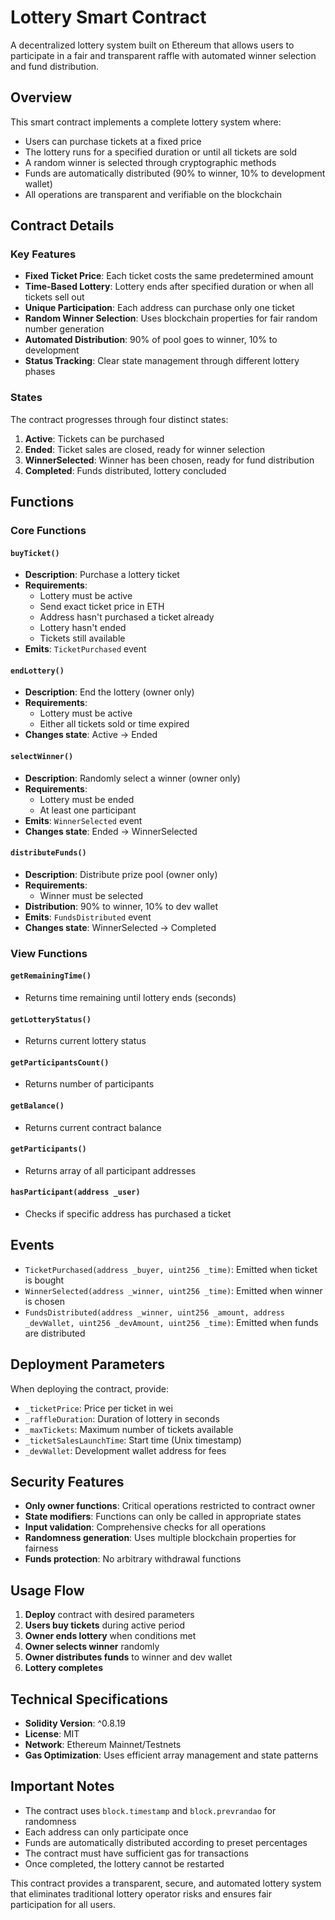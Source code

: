 # Lottery Smart Contract

A decentralized lottery system built on Ethereum that allows users to participate in a fair and transparent raffle with automated winner selection and fund distribution.

## Overview

This smart contract implements a complete lottery system where:
- Users can purchase tickets at a fixed price
- The lottery runs for a specified duration or until all tickets are sold
- A random winner is selected through cryptographic methods
- Funds are automatically distributed (90% to winner, 10% to development wallet)
- All operations are transparent and verifiable on the blockchain

## Contract Details

### Key Features

- **Fixed Ticket Price**: Each ticket costs the same predetermined amount
- **Time-Based Lottery**: Lottery ends after specified duration or when all tickets sell out
- **Unique Participation**: Each address can purchase only one ticket
- **Random Winner Selection**: Uses blockchain properties for fair random number generation
- **Automated Distribution**: 90% of pool goes to winner, 10% to development
- **Status Tracking**: Clear state management through different lottery phases

### States

The contract progresses through four distinct states:
1. **Active**: Tickets can be purchased
2. **Ended**: Ticket sales are closed, ready for winner selection
3. **WinnerSelected**: Winner has been chosen, ready for fund distribution
4. **Completed**: Funds distributed, lottery concluded

## Functions

### Core Functions

#### `buyTicket()`
- **Description**: Purchase a lottery ticket
- **Requirements**: 
  - Lottery must be active
  - Send exact ticket price in ETH
  - Address hasn't purchased a ticket already
  - Lottery hasn't ended
  - Tickets still available
- **Emits**: `TicketPurchased` event

#### `endLottery()`
- **Description**: End the lottery (owner only)
- **Requirements**: 
  - Lottery must be active
  - Either all tickets sold or time expired
- **Changes state**: Active → Ended

#### `selectWinner()`
- **Description**: Randomly select a winner (owner only)
- **Requirements**: 
  - Lottery must be ended
  - At least one participant
- **Emits**: `WinnerSelected` event
- **Changes state**: Ended → WinnerSelected

#### `distributeFunds()`
- **Description**: Distribute prize pool (owner only)
- **Requirements**: 
  - Winner must be selected
- **Distribution**: 90% to winner, 10% to dev wallet
- **Emits**: `FundsDistributed` event
- **Changes state**: WinnerSelected → Completed

### View Functions

#### `getRemainingTime()`
- Returns time remaining until lottery ends (seconds)

#### `getLotteryStatus()`
- Returns current lottery status

#### `getParticipantsCount()`
- Returns number of participants

#### `getBalance()`
- Returns current contract balance

#### `getParticipants()`
- Returns array of all participant addresses

#### `hasParticipant(address _user)`
- Checks if specific address has purchased a ticket

## Events

- `TicketPurchased(address _buyer, uint256 _time)`: Emitted when ticket is bought
- `WinnerSelected(address _winner, uint256 _time)`: Emitted when winner is chosen
- `FundsDistributed(address _winner, uint256 _amount, address _devWallet, uint256 _devAmount, uint256 _time)`: Emitted when funds are distributed

## Deployment Parameters

When deploying the contract, provide:
- `_ticketPrice`: Price per ticket in wei
- `_raffleDuration`: Duration of lottery in seconds
- `_maxTickets`: Maximum number of tickets available
- `_ticketSalesLaunchTime`: Start time (Unix timestamp)
- `_devWallet`: Development wallet address for fees

## Security Features

- **Only owner functions**: Critical operations restricted to contract owner
- **State modifiers**: Functions can only be called in appropriate states
- **Input validation**: Comprehensive checks for all operations
- **Randomness generation**: Uses multiple blockchain properties for fairness
- **Funds protection**: No arbitrary withdrawal functions

## Usage Flow

1. **Deploy** contract with desired parameters
2. **Users buy tickets** during active period
3. **Owner ends lottery** when conditions met
4. **Owner selects winner** randomly
5. **Owner distributes funds** to winner and dev wallet
6. **Lottery completes**

## Technical Specifications

- **Solidity Version**: ^0.8.19
- **License**: MIT
- **Network**: Ethereum Mainnet/Testnets
- **Gas Optimization**: Uses efficient array management and state patterns

## Important Notes

- The contract uses `block.timestamp` and `block.prevrandao` for randomness
- Each address can only participate once
- Funds are automatically distributed according to preset percentages
- The contract must have sufficient gas for transactions
- Once completed, the lottery cannot be restarted

This contract provides a transparent, secure, and automated lottery system that eliminates traditional lottery operator risks and ensures fair participation for all users.